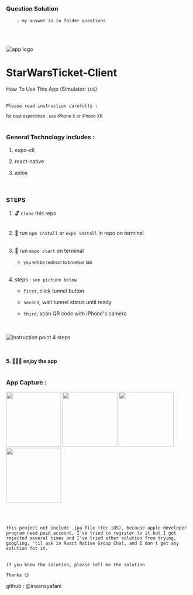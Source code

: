### Question Solution

        - my answer is in folder questions

<br><br>

![app logo](./images/icon.png "created by @irwankhaliq")

# StarWarsTicket-Client

How To Use This App (Simulator: `iOS`) 
<br><br>


`Please read instruction carefully :`

<small>for best experience : use iPhone X or iPhone XR</small>
<br><br>

### General Technology includes :

1. expo-cli

2. react-native

3. axios
<br><br><br>

### STEPS

1. 🔓 `clone` this repo
<br><br>
2. 📣 run `npm install` or `expo install` in repo on terminal
<br><br>

3. 🚀 run `expo start` on terminal

    - <small>you will be redirect to browser tab</small>
<br><br>

4. steps : `see picture below`
    
    - `first`, click tunnel button

    - `second`, wait tunnel status until ready

    - `third`, scan QR code with iPhone's camera

<br><br>
![instruction point 4 steps](./images/instruction4.png)

<br><br>
<b>5. 👨🏻‍💻 enjoy the app</b>
<br><br>

### App Capture :

<div>
    <img src="./images/enterphonenumber.jpeg" width="150"/>
    <img src="./images/tickets.jpeg" width="150"/>
    <img src="./images/selectedticket.jpeg" width="150"/>
    <img src="./images/purchased.jpeg" width="150"/>
</div>

<br><br>

`this project not include .ipa file (for iOS), because apple developer program need paid account, I've tried to register to it but I got rejected several times and I've tried other solution from trying, googling, 'til ask in React Native Group Chat, and I don't get any solution fot it.`
<br><br>

`if you knew the solution, please tell me the solution`


`Thanks 😉`

github : @irwansyafani
